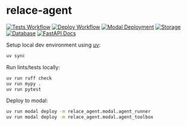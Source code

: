 # relace-agent

[![Tests Workflow](https://github.com/squack-io/relace-agent/actions/workflows/tests.yml/badge.svg)](https://github.com/squack-io/relace-agent/actions/workflows/tests.yml)
[![Deploy Workflow](https://github.com/squack-io/relace-agent/actions/workflows/deploy.yml/badge.svg)](https://github.com/squack-io/relace-agent/actions/workflows/deploy.yml)
[![Modal Deployment](https://img.shields.io/badge/app-grey?logo=modal)](https://modal.com/apps/relace/main/deployed/Relace-Agent)
[![Storage](https://img.shields.io/badge/storage-grey?logo=modal)](https://modal.com/storage/relace/main/relace-agent)
[![Database](https://img.shields.io/badge/database-black?logo=supabase)](https://supabase.com/dashboard/project/phspkymemoiorxsgenpy)
[![FastAPI Docs](https://img.shields.io/badge/docs-blue?logo=fastapi)](https://agent.modal-origin.relace.run/docs)

Setup local dev environment using [uv](https://docs.astral.sh/uv/getting-started/installation/):

```sh
uv sync
```

Run lints/tests locally:

```sh
uv run ruff check
uv run mypy .
uv run pytest
```

Deploy to modal:

```sh
uv run modal deploy -m relace_agent.modal.agent_runner
uv run modal deploy -m relace_agent.modal.agent_toolbox
```
